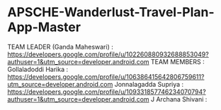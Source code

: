 # APSCHE-Wanderlust-Travel-Plan-App-Master
TEAM LEADER (Ganda Maheswari) : https://developers.google.com/profile/u/102260880932688853049?authuser=1&utm_source=developer.android.com TEAM MEMBERS : Gollaladoddi Harika : https://developers.google.com/profile/u/106386415642806759611?utm_source=developer.android.com Jonnalagadda Supriya : https://developers.google.com/profile/u/109331857746234070794?authuser=1&utm_source=developer.android.com
J Archana Shivani : 
